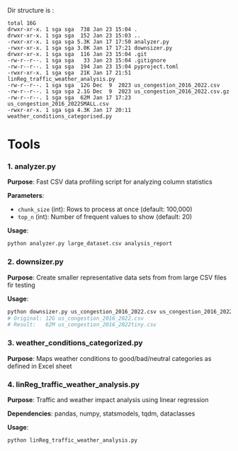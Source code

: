 Dir structure is :


```
total 16G
drwxr-xr-x. 1 sga sga  738 Jan 23 15:04 .
drwxr-xr-x. 1 sga sga  152 Jan 23 15:03 ..
-rwxr-xr-x. 1 sga sga 5.3K Jan 17 17:50 analyzer.py
-rwxr-xr-x. 1 sga sga 3.0K Jan 17 17:21 downsizer.py
drwxr-xr-x. 1 sga sga  116 Jan 23 15:04 .git
-rw-r--r--. 1 sga sga   33 Jan 23 15:04 .gitignore
-rw-r--r--. 1 sga sga  194 Jan 23 15:04 pyproject.toml
-rwxr-xr-x. 1 sga sga  21K Jan 17 21:51 linReg_traffic_weather_analysis.py
-rw-r--r--. 1 sga sga  12G Dec  9  2023 us_congestion_2016_2022.csv
-rw-r--r--. 1 sga sga 2.1G Dec  9  2023 us_congestion_2016_2022.csv.gz
-rw-r--r--. 1 sga sga  62M Jan 17 17:23 us_congestion_2016_2022SMALL.csv
-rwxr-xr-x. 1 sga sga 4.3K Jan 17 20:11 weather_conditions_categorised.py

```
# Tools

### 1. analyzer.py
**Purpose**: Fast CSV data profiling script for analyzing column statistics

**Parameters**:
- `chunk_size` (int): Rows to process at once (default: 100,000)
- `top_n` (int): Number of frequent values to show (default: 20)

**Usage**:
```bash
python analyzer.py large_dataset.csv analysis_report
```

### 2. downsizer.py
**Purpose**: Create smaller representative data sets from from large CSV files fir testing

**Usage**:
```bash
python downsizer.py us_congestion_2016_2022.csv us_congestion_2016_2022tiny.csv
# Original: 12G us_congestion_2016_2022.csv
# Result:   62M us_congestion_2016_2022tiny.csv
```


### 3. weather_conditions_categorized.py
**Purpose**: Maps weather conditions to good/bad/neutral categories as defined in Excel sheet

### 4. linReg_traffic_weather_analysis.py
**Purpose**: Traffic and weather impact analysis using linear regression

**Dependencies**: pandas, numpy, statsmodels, tqdm, dataclasses

**Usage**:
```bash
python linReg_traffic_weather_analysis.py 
```
